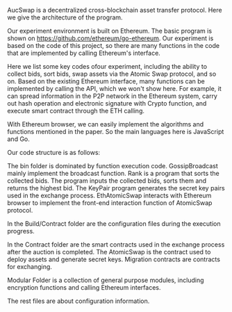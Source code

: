 AucSwap is a decentralized cross-blockchain asset transfer protocol. Here we give the architecture of the program.

Our experiment environment is built on Ethereum. The basic program is shown on  https://github.com/ethereum/go-ethereum. Our experiment is based on the code of this project, so there are many functions in the code that are implemented by calling Ethereum's interface.

Here we list some key codes ofour experiment, including the ability to collect bids, sort bids, swap assets via the Atomic Swap protocol, and so on. Based on the existing Ethereum interface, many functions can be implemented by calling the API, which we won't show here. For example, it can spread information in the P2P network in the Ethereum system, carry out hash operation and electronic signature with Crypto function, and execute smart contract through the ETH calling.

With Ethereum browser, we can easily implement the algorithms and functions mentioned in the paper. So the main languages here is JavaScript and Go.

Our code structure is as follows:

The bin folder is dominated by function execution code. GossipBroadcast mainly implement the broadcast function. Rank is a program that sorts the collected bids. The program inputs the collected bids, sorts them and returns the highest bid. The KeyPair program generates the secret key pairs used in the exchange process. EthAtomicSwap interacts with Ethereum browser to implement the front-end interaction function of AtomicSwap protocol.

In the Build/Contract folder are the configuration files during the execution progress.

In the Contract folder are the smart contracts used in the exchange process after the auction is completed. The AtomicSwap is the contract used to deploy assets and generate secret keys. Migration contracts are contracts for exchanging.

Modular Folder is a collection of general purpose modules, including encryption functions and calling Ethereum interfaces.

The rest files are about configuration information.
